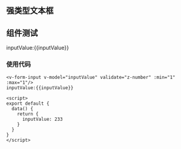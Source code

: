 ## 强类型文本框

## 组件测试

<v-form-input v-model="inputValue" validate="z-number" :min="1" :max="1"/>
inputValue:{{inputValue}}

<script>
export default {
  data() {
    return {
      inputValue: null
    }
  }
}
</script>

### 使用代码

```
<v-form-input v-model="inputValue" validate="z-number" :min="1" :max="1"/>
inputValue:{{inputValue}}

<script>
export default {
  data() {
    return {
      inputValue: 233
    }
  }
}
</script>
```
